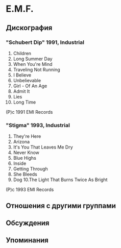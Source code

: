 # E.M.F.



## Дискография

### "Schubert Dip" 1991, Industrial

1.  Children
2.  Long Summer Day
3.  When You're Mind
4.  Traveling Not Running
5.  I Believe
6.  Unbelievable
7.  Girl - Of An Age
8.  Admit It
9.  Lies
10.  Long Time

(P)c 1991 EMI Records

### "Stigma" 1993, Industrial

1.  They're Here
2.  Arizona
3.  It's You That Leaves Me Dry
4.  Never Know
5.  Blue Highs
6.  Inside
7.  Getting Through
8.  She Bleeds
9.  Dog
10.The Light That Burns Twice As Bright

(P)c 1993 EMI Records


## Отношения с другими группами


## Обсуждения


## Упоминания

